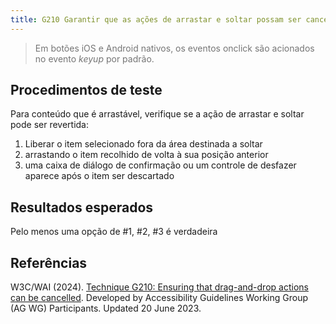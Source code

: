 ```yaml
---
title: G210 Garantir que as ações de arrastar e soltar possam ser canceladas
---
```


><font color="#757575">Em botões iOS e Android nativos, os eventos onclick são acionados no evento *keyup* por padrão.</font>

## Procedimentos de teste

Para conteúdo que é arrastável, verifique se a ação de arrastar e soltar pode ser revertida:
1. Liberar o item selecionado fora da área destinada a soltar
2. arrastando o item recolhido de volta à sua posição anterior
3. uma caixa de diálogo de confirmação ou um controle de desfazer aparece após o item ser descartado

## Resultados esperados
Pelo menos uma opção de #1, #2, #3 é verdadeira

## Referências

W3C/WAI (2024). [Technique G210: Ensuring that drag-and-drop actions can be cancelled](https://www.w3.org/WAI/WCAG21/Techniques/general/G210). Developed by Accessibility Guidelines Working Group (AG WG) Participants. Updated 20 June 2023.